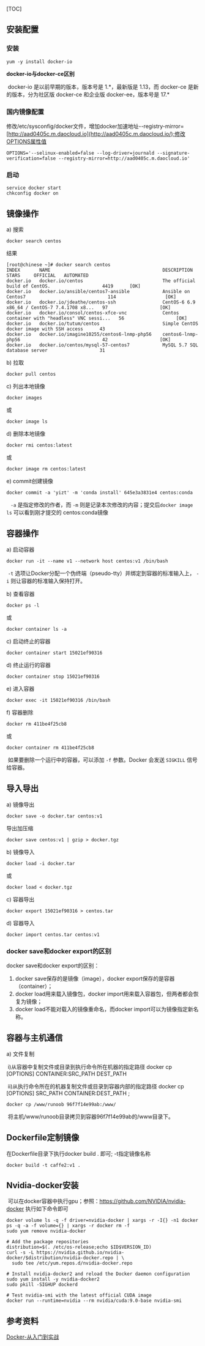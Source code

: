 [TOC]





## 安装配置

### 安装

```shell
yum -y install docker-io
```



**docker-io与docker-ce区别**

​         docker-io 是以前早期的版本，版本号是 1.\*，最新版是 1.13，而 docker-ce 是新的版本，分为社区版 docker-ce 和企业版 docker-ee，版本号是 17.\*



### 国内镜像配置

​        修改/etc/sysconfig/docker文件，增加docker加速地址--registry-mirror=[http://aad0405c.m.daocloud.io](http://aad0405c.m.daocloud.io/);修改OPTIONS属性值

```shell
OPTIONS='--selinux-enabled=false --log-driver=journald --signature-verification=false --registry-mirror=http://aad0405c.m.daocloud.io'
```



### 启动

```
service docker start
chkconfig docker on
```



## 镜像操作

a) 搜索

```shell
docker search centos
```

结果

```
[root@chinese ~]# docker search centos
INDEX       NAME                                         DESCRIPTION                                     STARS     OFFICIAL   AUTOMATED
docker.io   docker.io/centos                             The official build of CentOS.                   4419      [OK]       
docker.io   docker.io/ansible/centos7-ansible            Ansible on Centos7                              114                  [OK]
docker.io   docker.io/jdeathe/centos-ssh                 CentOS-6 6.9 x86_64 / CentOS-7 7.4.1708 x8...   97                   [OK]
docker.io   docker.io/consol/centos-xfce-vnc             Centos container with "headless" VNC sessi...   56                   [OK]
docker.io   docker.io/tutum/centos                       Simple CentOS docker image with SSH access      43                   
docker.io   docker.io/imagine10255/centos6-lnmp-php56    centos6-lnmp-php56                              42                   [OK]
docker.io   docker.io/centos/mysql-57-centos7            MySQL 5.7 SQL database server                   31                   

```





b) 拉取

```shell
docker pull centos
```



c) 列出本地镜像

```shell
docker images
```

或

```shell
docker image ls
```



d) 删除本地镜像

```shell
docker rmi centos:latest
```

或

```shell
docker image rm centos:latest
```



e) commit创建镜像

```
docker commit -a 'yizt' -m 'conda install' 645e3a3831e4 centos:conda
```

​          ` -a` 是指定修改的作者，而 `-m` 则是记录本次修改的内容；提交后`docker image ls` 可以看到刚才提交的 centos:conda镜像



## 容器操作

a) 启动容器

```shell
docker run -it --name v1 --network host centos:v1 /bin/bash
```

​        `-t` 选项让Docker分配一个伪终端（pseudo-tty）并绑定到容器的标准输入上， `-i` 则让容器的标准输入保持打开。



b) 查看容器

```shell
docker ps -l
```

或

```shell
docker container ls -a
```



c) 启动终止的容器

```shell
docker container start 15021ef90316
```



d) 终止运行的容器

```shell
docker container stop 15021ef90316
```



e) 进入容器

```shell
docker exec -it 15021ef90316 /bin/bash
```



f) 容器删除

```shell
docker rm 411be4f25cb8
```

或

```shell
docker container rm 411be4f25cb8
```

​         如果要删除一个运行中的容器，可以添加 `-f` 参数。Docker 会发送 `SIGKILL` 信号给容器。



## 导入导出

a) 镜像导出

```shell
docker save -o docker.tar centos:v1
```

导出加压缩

```shell
docker save centos:v1 | gzip > docker.tgz
```



b) 镜像导入

```shell
docker load -i docker.tar
```

或

```shell
docker load < docker.tgz
```



c) 容器导出

```shell
docker export 15021ef90316 > centos.tar
```



d) 容器导入

```
docker import centos.tar centos:v1
```



### docker save和docker export的区别

docker save和docker export的区别：

1. docker save保存的是镜像（image），docker export保存的是容器（container）；
2. docker load用来载入镜像包，docker import用来载入容器包，但两者都会恢复为镜像；
3. docker load不能对载入的镜像重命名，而docker import可以为镜像指定新名称。



## 容器与主机通信

a) 文件复制

​     i)从容器中复制文件或目录到执行命令所在机器的指定路径
docker cp [OPTIONS] CONTAINER:SRC_PATH DEST_PATH

​     ii)从执行命令所在的机器复制文件或目录到容器内部的指定路径
docker cp [OPTIONS] SRC_PATH CONTAINER:DEST_PATH ;

```shell
docker cp /www/runoob 96f7f14e99ab:/www/
```

​        将主机/www/runoob目录拷贝到容器96f7f14e99ab的/www目录下。



## Dockerfile定制镜像

在Dockerfile目录下执行docker build . 即可; -t指定镜像名称

```
docker build -t caffe2:v1 .
```





## Nvidia-docker安装

​             可以在docker容器中执行gpu；参照：<https://github.com/NVIDIA/nvidia-docker> 执行如下命令即可

```
docker volume ls -q -f driver=nvidia-docker | xargs -r -I{} -n1 docker ps -q -a -f volume={} | xargs -r docker rm -f
sudo yum remove nvidia-docker

# Add the package repositories
distribution=$(. /etc/os-release;echo $ID$VERSION_ID)
curl -s -L https://nvidia.github.io/nvidia-docker/$distribution/nvidia-docker.repo | \
  sudo tee /etc/yum.repos.d/nvidia-docker.repo

# Install nvidia-docker2 and reload the Docker daemon configuration
sudo yum install -y nvidia-docker2
sudo pkill -SIGHUP dockerd

# Test nvidia-smi with the latest official CUDA image
docker run --runtime=nvidia --rm nvidia/cuda:9.0-base nvidia-smi
```





## 参考资料

[Docker-从入门到实战](https://yeasy.gitbooks.io/docker_practice/content/basic_concept/image.html)
